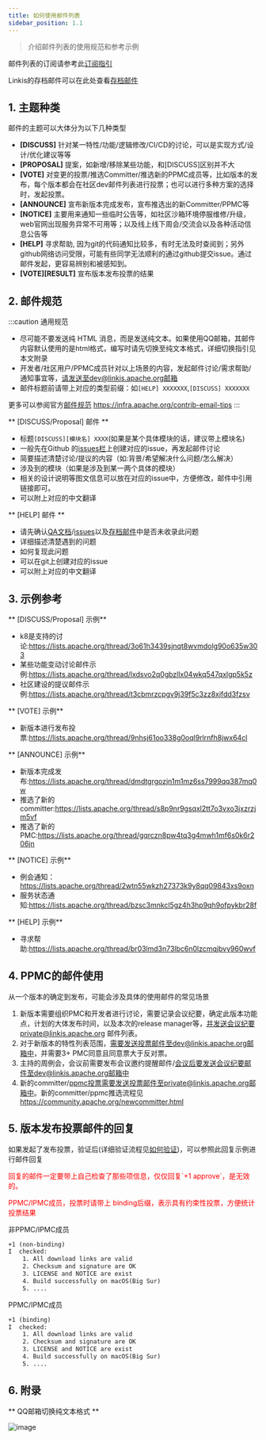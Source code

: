 ```yaml
---
title: 如何使用邮件列表
sidebar_position: 1.1
---
```


> 介绍邮件列表的使用规范和参考示例

邮件列表的订阅请参考此[订阅指引](how-to-subscribe.md)

Linkis的存档邮件可以在此处查看[存档邮件](https://lists.apache.org/list.html?dev@linkis.apache.org)

## 1. 主题种类 
邮件的主题可以大体分为以下几种类型
- **\[DISCUSS]**  针对某一特性/功能/逻辑修改/CI/CD的讨论，可以是实现方式/设计/优化建议等等 
- **\[PROPOSAL]** 提案，如新增/移除某些功能，和\[DISCUSS]区别并不大
- **\[VOTE]**     对变更的投票/推选Committer/推选新的PPMC成员等，比如版本的发布，每个版本都会在社区dev邮件列表进行投票；也可以进行多种方案的选择时，发起投票。
- **\[ANNOUNCE]** 宣布新版本完成发布，宣布推选出的新Committer/PPMC等
- **\[NOTICE]** 主要用来通知一些临时公告等，如社区沙箱环境停服维修/升级，web官网出现服务异常不可用等；以及线上线下周会/交流会以及各种活动信息公告等
- **\[HELP]**   寻求帮助, 因为git的代码通知比较多，有时无法及时查阅到；另外github网络访问受限，可能有些同学无法顺利的通过github提交issue。通过邮件发起，更容易辨别和被感知到。
- **\[VOTE]\[RESULT]** 宣布版本发布投票的结果 



## 2. 邮件规范
:::caution 通用规范
- 尽可能不要发送纯 HTML 消息，而是发送纯文本。如果使用QQ邮箱，其邮件内容默认使用的是html格式，编写时请先切换至纯文本格式，详细切换指引见本文附录
- 开发者/社区用户/PPMC成员针对以上场景的内容，发起邮件讨论/需求帮助/通知事宜等，请发送至dev@linkis.apache.org邮箱
- 邮件标题前请带上对应的类型前缀：如`[HELP] XXXXXXX`,`[DISCUSS] XXXXXXX`

更多可以参阅官方[邮件规范](https://infra.apache.org/contrib-email-tips) https://infra.apache.org/contrib-email-tips
:::

** \[DISCUSS/Proposal] 邮件 **

- 标题`[DISCUSS][模块名] XXXX`(如果是某个具体模块的话，建议带上模块名)
- 一般先在Github 的[issues栏](https://github.com/apache/incubator-linkis/issues)上创建对应的issue，再发起邮件讨论
- 简要描述清楚讨论/提议的内容（如:背景/希望解决什么问题/怎么解决）
- 涉及到的模块（如果是涉及到某一两个具体的模块）
- 相关的设计说明等图文信息可以放在对应的issue中，方便修改，邮件中引用链接即可。
- 可以附上对应的中文翻译 

** \[HELP] 邮件 **
- 请先确认[QA文档](https://docs.qq.com/doc/DSGZhdnpMV3lTUUxq)/[issues](https://github.com/apache/incubator-linkis/issues)以及[存档邮件](https://lists.apache.org/list.html?dev@linkis.apache.org)中是否未收录此问题
- 详细描述清楚遇到的问题
- 如何复现此问题
- 可以在git上创建对应的issue
- 可以附上对应的中文翻译

## 3. 示例参考

** \[DISCUSS/Proposal] 示例**
- k8是支持的讨论:https://lists.apache.org/thread/3o61h3439sjnqt8wvmdolg90o635w303
- 某些功能变动讨论邮件示例:https://lists.apache.org/thread/lxdsvo2q0gbzllx04wkq547qxlgp5k5z
- 社区建设的提议邮件示例:https://lists.apache.org/thread/t3cbmrzcpgv9j39f5c3zz8xjfdd3fzsv

** \[VOTE] 示例** 
- 新版本进行发布投票:https://lists.apache.org/thread/9nhsj61oo338g0oql9rlrnfh8jwx64cl

** \[ANNOUNCE] 示例**

- 新版本完成发布:https://lists.apache.org/thread/dmdtgrgozjn1m1mz6ss7999qq387mq0w
- 推选了新的committer:https://lists.apache.org/thread/s8p9nr9gsqxl2tt7o3vxo3jxzrzjm5vf
- 推选了新的PMC:https://lists.apache.org/thread/gqrczn8pw4tq3g4mwh1mf6s0k6r206jn

** \[NOTICE] 示例**

- 例会通知：https://lists.apache.org/thread/2wtn55wkzh27373k9y8qq09843xs9oxn
- 服务状态通知:https://lists.apache.org/thread/bzsc3mnkcl5gz4h3hp9qh9ofpykbr28f


** \[HELP] 示例** 
- 寻求帮助:https://lists.apache.org/thread/br03lmd3n73lbc6n0lzcmqjbvy960wvf

## 4. PPMC的邮件使用
从一个版本的确定到发布，可能会涉及具体的使用邮件的常见场景
1. 新版本需要组织PMC和开发者进行讨论，需要记录会议纪要，确定此版本功能点，计划的大体发布时间，以及本次的release manager等，并发送会议纪要private@linkis.apache.org 邮件列表。
2. 对于新版本的特性列表范围，需要发送投票邮件至dev@linkis.apache.org邮箱中，并需要3+ PMC同意且同意票大于反对票。
3. 主持的周例会，会议前需要发布会议邀约提醒邮件/会议后要发送会议纪要邮件至dev@linkis.apache.org邮箱中
4. 新的committer/ppmc投票需要发送投票邮件至private@linkis.apache.org邮箱中。新的committer/ppmc推选流程见 https://community.apache.org/newcommitter.html

## 5. 版本发布投票邮件的回复
如果发起了发布投票，验证后(详细验证流程见[如何验证](how-to-verify.md))，可以参照此回复示例进行邮件回复

<font color="red">
回复的邮件一定要带上自己检查了那些项信息，仅仅回复`+1 approve`，是无效的。

PPMC/IPMC成员，投票时请带上 binding后缀，表示具有约束性投票，方便统计投票结果
</font>

非PPMC/IPMC成员
```html
+1 (non-binding)
I  checked:
    1. All download links are valid
    2. Checksum and signature are OK
    3. LICENSE and NOTICE are exist
    4. Build successfully on macOS(Big Sur) 
    5. ....
```

PPMC/IPMC成员
```html
+1 (binding)
I  checked:
    1. All download links are valid
    2. Checksum and signature are OK
    3. LICENSE and NOTICE are exist
    4. Build successfully on macOS(Big Sur) 
    5. ....
```

## 6. 附录

** QQ邮箱切换纯文本格式 **

![image](https://user-images.githubusercontent.com/11496700/149449779-d0116bb1-de9e-4cc4-98fb-af3327b15c09.png)
